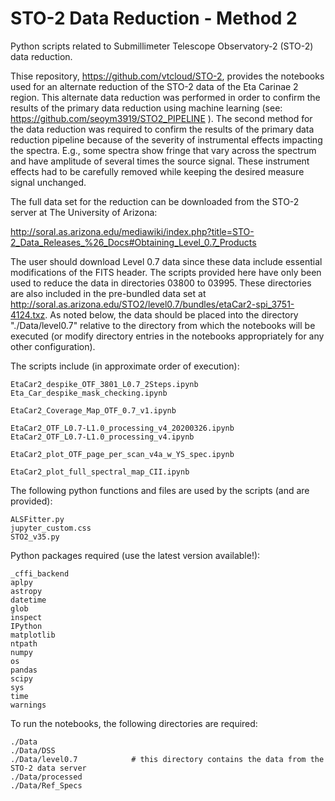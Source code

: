 # STO-2 Data Reduction - Method 2

Python scripts related to Submillimeter Telescope Observatory-2
(STO-2) data reduction.

Thise repository, https://github.com/vtcloud/STO-2, provides the notebooks used for an alternate
reduction of the STO-2 data of the Eta Carinae 2 region. This
alternate data reduction was performed in order to confirm the results
of the primary data reduction using machine learning (see:
https://github.com/seoym3919/STO2_PIPELINE ). The second method for
the data reduction was required to confirm the results of the primary
data reduction pipeline because of the severity of instrumental effects impacting
the spectra. E.g., some spectra show fringe that vary across the
spectrum and have amplitude of several times the source signal. These
instrument effects had to be carefully removed while keeping the
desired measure signal unchanged.

The full data set for the reduction can be downloaded from the STO-2
server at The University of Arizona:

http://soral.as.arizona.edu/mediawiki/index.php?title=STO-2_Data_Releases_%26_Docs#Obtaining_Level_0.7_Products

The user should download Level 0.7 data since these data include
essential modifications of the FITS header. The scripts provided here
have only been used to reduce the data in directories 03800
to 03995. These directories are also included in the pre-bundled data
set at http://soral.as.arizona.edu/STO2/level0.7/bundles/etaCar2-spi_3751-4124.txz. As noted below,
the data should be placed into the directory "./Data/level0.7" relative to the 
directory from which the notebooks will be executed (or modify
directory entries in the notebooks appropriately for any other configuration).


The scripts include (in approximate order of execution):

    EtaCar2_despike_OTF_3801_L0.7_2Steps.ipynb
    Eta_Car_despike_mask_checking.ipynb

    EtaCar2_Coverage_Map_OTF_0.7_v1.ipynb

    EtaCar2_OTF_L0.7-L1.0_processing_v4_20200326.ipynb
    EtaCar2_OTF_L0.7-L1.0_processing_v4.ipynb

    EtaCar2_plot_OTF_page_per_scan_v4a_w_YS_spec.ipynb

    EtaCar2_plot_full_spectral_map_CII.ipynb


The following python functions and files are used by the scripts (and are provided):

    ALSFitter.py
    jupyter_custom.css
    STO2_v35.py
	
Python packages required (use the latest version available!):

    _cffi_backend
    aplpy
    astropy
    datetime
    glob
    inspect
    IPython
    matplotlib
    ntpath
    numpy
    os
    pandas
    scipy
    sys
    time
    warnings



To run the notebooks, the following directories are required:

    ./Data
    ./Data/DSS
    ./Data/level0.7            # this directory contains the data from the STO-2 data server
    ./Data/processed
    ./Data/Ref_Specs




